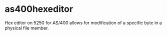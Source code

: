 # as400hexeditor
Hex editor on 5250 for AS/400 allows for modification of a specific byte in a physical file member.
